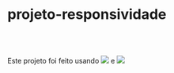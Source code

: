 <h1>projeto-responsividade</h1>
<br>
<br>
<p>Este projeto foi feito usando <img src="https://img.shields.io/badge/HTML5-E34F26?style=for-the-badge&logo=html5&logoColor=white"> e <img src="https://img.shields.io/badge/CSS3-1572B6?style=for-the-badge&logo=css3&logoColor=white"></p>
